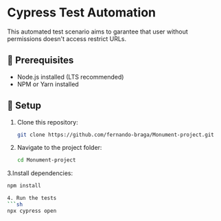 # Cypress Test Automation
This automated test scenario aims to garantee that user without permissions doesn't access restrict URLs. 
## 📌 Prerequisites
- Node.js installed (LTS recommended)
- NPM or Yarn installed

## 🚀 Setup

1. Clone this repository:
   ```sh
   git clone https://github.com/fernando-braga/Monument-project.git

2. Navigate to the project folder:
   ```sh
   cd Monument-project

3.Install dependencies:
  ```sh
  npm install

4. Run the tests
  ```sh
  npx cypress open


